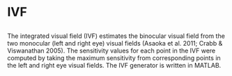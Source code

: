 # IVF
##

The integrated visual field (IVF) estimates the binocular visual field from the two monocular (left and right eye) visual fields (Asaoka et al. 2011; Crabb & Viswanathan 2005). The sensitivity values for each point in the IVF were computed by taking the maximum sensitivity from corresponding points in the left and right eye visual fields. The IVF generator is written in MATLAB.
